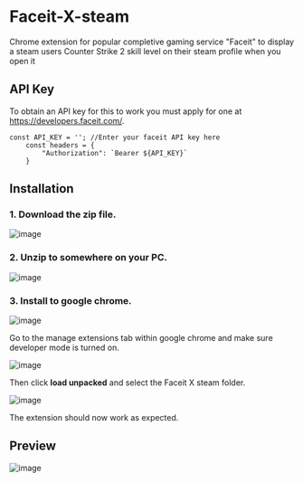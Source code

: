 # Faceit-X-steam
Chrome extension for popular completive gaming service "Faceit" to display a steam users Counter Strike 2 skill level on their steam profile when you open it 

## API Key
To obtain an API key for this to work you must apply for one at https://developers.faceit.com/. 
```
const API_KEY = ''; //Enter your faceit API key here
    const headers = {
        "Authorization": `Bearer ${API_KEY}`
    }
```
## Installation
### 1. Download the zip file.

![image](https://github.com/LiamDoocey/Faceit-X-steam/assets/74901944/85a25676-452c-4a57-9623-468262042c61)

### 2. Unzip to somewhere on your PC.

![image](https://github.com/LiamDoocey/Faceit-X-steam/assets/74901944/04e71e2b-843f-4b55-8e40-f0cbc974d86f)

### 3. Install to google chrome.

![image](https://github.com/LiamDoocey/Faceit-X-steam/assets/74901944/2025901d-fad3-46ab-8ecb-891e73eb5d13)

Go to the manage extensions tab within google chrome and make sure developer mode is turned on.

![image](https://github.com/LiamDoocey/Faceit-X-steam/assets/74901944/d3e57eb2-fc76-4a7e-8cd4-d084006f85c2)

Then click **load unpacked** and select the Faceit X steam folder.

![image](https://github.com/LiamDoocey/Faceit-X-steam/assets/74901944/759ddaa5-f849-4150-9665-5e4dc148e1da)

The extension should now work as expected.

## Preview

![image](https://github.com/LiamDoocey/Faceit-X-steam/assets/74901944/bd07a4f6-84f0-419f-a74a-bdfdfe21362d)





